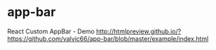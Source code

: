 # app-bar
React Custom AppBar - Demo
http://htmlpreview.github.io/?https://github.com/valvic66/app-bar/blob/master/example/index.html
